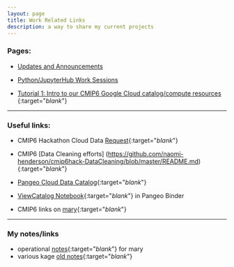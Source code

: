 ```yaml
---
layout: page
title: Work Related Links
description: a way to share my current projects
---
```


### Pages:
- [Updates and Announcements](/index.html)

- [Python/JupyterHub Work Sessions](/pages/sessions.html)

- [Tutorial 1: Intro to our CMIP6 Google Cloud catalog/compute resources ](/pages/tutorial1.html){:target="_blank_"}

--------------
### Useful links:

- CMIP6 Hackathon Cloud Data [Request](https://docs.google.com/forms/d/e/1FAIpQLScFjA5IddqBs2Rc0xGbzn32NPq12TKr-b-8KGtXWyNDK5sJCg/viewform){:target="_blank_"}

- CMIP6 [Data Cleaning efforts] (https://github.com/naomi-henderson/cmip6hack-DataCleaning/blob/master/README.md){:target="_blank_"}

- [Pangeo Cloud Data Catalog](https://pangeo-data.github.io/pangeo-datastore){:target="_blank_"}

- [ViewCatalog Notebook](https://binder.pangeo.io/v2/gh/naomi-henderson/CMIP6-qgrid/master){:target="_blank_"} in Pangeo Binder

- CMIP6 links on [mary](http://mary.ldeo.columbia.edu:8080/CMIP6){:target="_blank_"}

--------------
### My notes/links
- operational [notes](/pages/mary.html){:target="_blank_"} for mary
- various kage [old notes](http://kage.ldeo.columbia.edu/notes/){:target="_blank_"}
